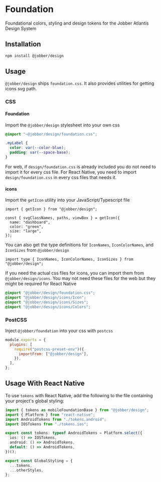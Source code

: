 # Foundation

Foundational colors, styling and design tokens for the Jobber Atlantis Design
System

## Installation

```sh
npm install @jobber/design
```

## Usage

`@jobber/design` ships `foundation.css`. It also provides utilities for getting
icons svg path.

### CSS

#### Foundation

Import the `@jobber/design` stylesheet into your own css

```css
@import "~@jobber/design/foundation.css";

.myLabel {
  color: var(--color-blue);
  padding: var(--space-base);
}
```

For web, if `design/foundation.css` is already included you do not need to
import it for every css file. For React Native, you need to import
`design/foundation.css` in every css files that needs it.

#### icons

Import the `getIcon` utility into your JavaScript/Typescript file

```tsx
import { getIcon } from "@jobber/design";

const { svgClassNames, paths, viewBox } = getIcon({
  name: "dashboard",
  color: "green",
  size: "large",
});
```

You can also get the type definitions for `IconNames`, `IconColorNames`, and
`IconSizes` from `@jobber/design`

```tsx
import type { IconNames, IconColorNames, IconSizes } from "@jobber/design";
```

If you need the actual css files for icons, you can import them from
`@jobber/design/icons`. You may not need these files for the web but they might
be required for React Native

```css
@import "@jobber/design/foundation.css";
@import "@jobber/design/icons/Icon";
@import "@jobber/design/icons/Sizes";
@import "@jobber/design/icons/Colors";
```

### PostCSS

Inject `@jobber/foundation` into your css with `postcss`

```js
module.exports = {
  plugins: [
    require("postcss-preset-env")({
      importFrom: ["@jobber/design"],
    }),
  ],
};
```

## Usage With React Native

To use `tokens` with React Native, add the following to the file containing your
project's global styling:

```ts
import { tokens as mobileFoundationBase } from "@jobber/design";
import { Platform } from "react-native";
import AndroidTokens from "./tokens.android";
import IOSTokens from "./tokens.ios";

export const tokens: typeof AndroidTokens = Platform.select({
  ios: () => IOSTokens,
  android: () => AndroidTokens,
  default: () => AndroidTokens,
})();

export const GlobalStyling = {
  ...tokens,
  ...otherStyles,
};
```
